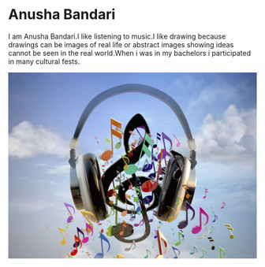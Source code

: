 # Anusha Bandari
I am Anusha Bandari.I like listening to music.I like drawing because drawings can be images of real life or abstract images showing ideas cannot be seen in the real world.When i was in my bachelors i participated in many cultural fests.

![Anusha](https://github.com/Anusha290699/assignment2-bandari/blob/main/music.jpg)